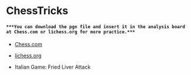 # ChessTricks

#### ```***You can download the pgn file and insert it in the analysis board at Chess.com or lichess.org for more practice.***```
 
 - [Chess.com](https://www.chess.com/analysis)
 - [lichess.org](https://lichess.org/analysis)



- Italian Game: Fried Liver Attack
